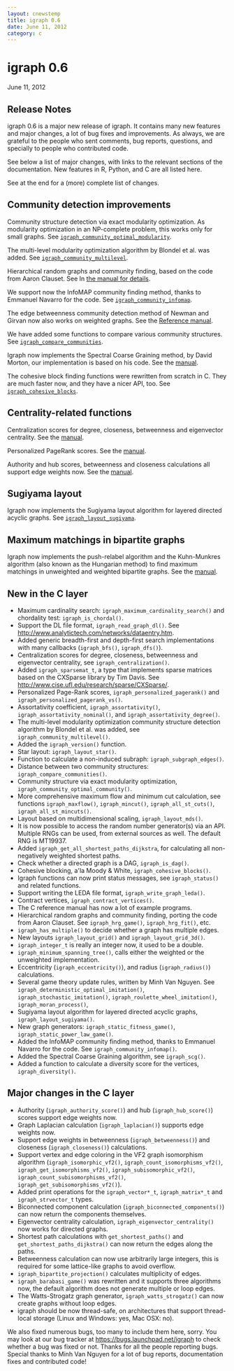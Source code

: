 ```yaml
---
layout: cnewstemp
title: igraph 0.6
date: June 11, 2012
category: c
---
```


igraph 0.6
==========

June 11, 2012

Release Notes
-------------

igraph 0.6 is a major new release of igraph. It contains many new
features and major changes, a lot of bug fixes and improvements. 
As always, we are grateful to the people who sent comments, bug 
reports, questions, and specially to people who contributed code.

See below a list of major changes, with links to the relevant sections
of the documentation. New features in R, Python, and C are all listed here.

See at the end for a (more) complete list of changes.

<!--more-->

## Community detection improvements

Community structure detection via exact modularity optimization. As
modularity optimization in an NP-complete problem, this works only for
small graphs. See 
<a href="doc-0.6/html/ch22s01.html#igraph_community_optimal_modularity">
`igraph_community_optimal_modularity`</a>.

The multi-level modularity optimization algorithm by Blondel et
al. was added. See
<a href="doc-0.6/html/ch22s06.html#igraph_community_multilevel">
`igraph_community_multilevel`</a>.

Hierarchical random graphs and community finding, based on the code
from Aaron Clauset. See In <a href="doc-0.6/html/igraph-HRG.html">
the manual for details</a>.

We support now the InfoMAP community finding method, thanks to
Emmanuel Navarro for the code. See 
<a href="doc-0.6/html/ch22s08.html#igraph_community_infomap">
`igraph_community_infomap`</a>.

The edge betweenness community detection method of Newman and
Girvan now also works on weighted graphs. See
the <a href="doc-0.6/html/ch22s05.html">Reference manual</a>.

We have added some functions to compare various community structures.
See <a href="doc-0.6/html/ch22s01.html#igraph_compare_communities">
`igraph_compare_communities`</a>.

Igraph now implements the Spectral Coarse Graining method, by David
Morton, our implementation is based on his code. See the 
<a href="doc-0.6/html/igraph-SCG.html">manual</a>.

The cohesive block finding functions were rewritten from scratch in
C. They are much faster now, and they have a nicer API, too. See
<a href="doc-0.6/html/ch20s06.html#igraph_cohesive_blocks">
`igraph_cohesive_blocks`</a>.

## Centrality-related functions

Centralization scores for degree, closeness, betweenness and 
eigenvector centrality. See the <a href="doc-0.6/html/ch13s07.html">
manual</a>.

Personalized PageRank scores. See
the <a href="doc-0.6/html/ch13s05.html#igraph_personalized_pagerank">
manual</a>.

Authority and hub scores, betweenness and closeness
calculations all support edge weights now. See
the <a href="doc-0.6/html/ch13s05.html">manual</a>.

## Sugiyama layout

Igraph now implements the Sugiyama layout algorithm for layered
directed acyclic graphs. See
<a href="doc-0.6/html/ch18s01.html#igraph_layout_sugiyama">
`igraph_layout_sugiyama`</a>.

## Maximum matchings in bipartite graphs

Igraph now implements the push-relabel algorithm and the Kuhn-Munkres
algorithm (also known as the Hungarian method) to find maximum
matchings in unweighted and weighted bipartite graphs. See
the <a href="doc-0.6/html/ch13s18.html">manual</a>.

New in the C layer
------------------

- Maximum cardinality search: `igraph_maximum_cardinality_search()` and 
  chordality test: `igraph_is_chordal()`.
- Support the DL file format, `igraph_read_graph_dl()`. See 
  http://www.analytictech.com/networks/dataentry.htm.
- Added generic breadth-first and depth-first search implementations
  with many callbacks (`igraph_bfs()`, `igraph_dfs()`).
- Centralization scores for degree, closeness, betweenness and
  eigenvector centrality, see `igraph_centralization()`.
- Added `igraph_sparsemat_t`, a type that implements sparse 
  matrices based on the CXSparse library by Tim Davis.
  See http://www.cise.ufl.edu/research/sparse/CXSparse/.
- Personalized Page-Rank scores, `igraph_personalized_pagerank()` and 
  `igraph_personalized_pagerank_vs()`.
- Assortativity coefficient, `igraph_assortativity()`, 
  `igraph_assortativity_nominal()`, and `igraph_assortativity_degree()`.
- The multi-level modularity optimization community structure detection 
  algorithm by Blondel et al. was added, see `igraph_community_multilevel()`.
- Added the `igraph_version()` function.
- Star layout: `igraph_layout_star()`.
- Function to calculate a non-induced subraph: `igraph_subgraph_edges()`.
- Distance between two community structures: `igraph_compare_communities()`.
- Community structure via exact modularity optimization,
  `igraph_community_optimal_community()`.
- More comprehensive maximum flow and minimum cut calculation, 
  see functions `igraph_maxflow()`, `igraph_mincut()`, 
  `igraph_all_st_cuts()`, `igraph_all_st_mincuts()`.
- Layout based on multidimensional scaling, `igraph_layout_mds()`.
- It is now possible to access the random number generator(s) via an
  API. Multiple RNGs can be used, from external sources as well. 
  The default RNG is MT19937.
- Added `igraph_get_all_shortest_paths_dijkstra`, for calculating all
  non-negatively weighted shortest paths.
- Check whether a directed graph is a DAG, `igraph_is_dag()`.
- Cohesive blocking, a'la Moody & White, `igraph_cohesive_blocks()`.
- Igraph functions can now print status messages, see `igraph_status()`
  and related functions.
- Support writing the LEDA file format, `igraph_write_graph_leda()`.
- Contract vertices, `igraph_contract_vertices()`.
- The C reference manual has now a lot of example programs.
- Hierarchical random graphs and community finding, porting the code
  from Aaron Clauset. See `igraph_hrg_game()`, `igraph_hrg_fit()`, etc.
- `igraph_has_multiple()` to decide whether a graph has multiple edges.
- New layouts `igraph_layout_grid()` and `igraph_layout_grid_3d()`.
- `igraph_integer_t` is really an integer now, it used to be a double.
- `igraph_minimum_spanning_tree()`, calls either the weighted or 
  the unweighted implementation.
- Eccentricity (`igraph_eccentricity()`), and radius (`igraph_radius()`)
  calculations.
- Several game theory update rules, written by Minh Van Nguyen. See
  `igraph_deterministic_optimal_imitation()`,
  `igraph_stochastic_imitation()`, `igraph_roulette_wheel_imitation()`,
  `igraph_moran_process()`, 
- Sugiyama layout algorithm for layered directed acyclic graphs, 
  `igraph_layout_sugiyama()`.
- New graph generators: `igraph_static_fitness_game()`, 
  `igraph_static_power_law_game()`.
- Added the InfoMAP community finding method, thanks to Emmanuel
  Navarro for the code. See `igraph_community_infomap()`.
- Added the Spectral Coarse Graining algorithm, see `igraph_scg()`. 
- Added a function to calculate a diversity score for the vertices,
  `igraph_diversity()`.

Major changes in the C layer
----------------------------

- Authority (`igraph_authority_score()`) and hub (`igraph_hub_score()`) scores 
  support edge weights now.
- Graph Laplacian calculation (`igraph_laplacian()`) supports edge 
  weights now.
- Support edge weights in betweenness (`igraph_betweenness()`) and closeness
  (`igraph_closeness()`) calculations.
- Support vertex and edge coloring in the VF2 graph isomorphism 
  algorithm (`igraph_isomorphic_vf2()`, `igraph_count_isomorphisms_vf2()`,
  `igraph_get_isomorphisms_vf2()`, `igraph_subisomorphic_vf2()`, 
  `igraph_count_subisomorphisms_vf2()`, `igraph_get_subisomorphisms_vf2()`).
- Added print operations for the `igraph_vector*_t`, `igraph_matrix*_t` and 
  `igraph_strvector_t` types.
- Biconnected component calculation (`igraph_biconnected_components()`)
  can now return the components themselves.
- Eigenvector centrality calculation, `igraph_eigenvector_centrality()` 
  now works for directed graphs.
- Shortest path calculations with `get_shortest_paths()` and 
  `get_shortest_paths_dijkstra()` can now return the edges along the paths.
- Betweenness calculation can now use arbitrarily large integers,
  this is required for some lattice-like graphs to avoid overflow.
- `igraph_bipartite_projection()` calculates multiplicity of edges.
- `igraph_barabasi_game()` was rewritten and it supports three 
  algorithms now, the default algorithm does not generate multiple or
  loop edges.
- The Watts-Strogatz graph generator, `igraph_watts_strogatz()` can 
  now create graphs without loop edges.
- igraph should be now thread-safe, on architectures that support 
  thread-local storage (Linux and Windows: yes, Mac OSX: no).

We also fixed numerous bugs, too many to include them here, sorry.
You may look at our bug tracker at https://bugs.launchpad.net/igraph
to check whether a bug was fixed or not. Thanks for all the people
reporting bugs. Special thanks to Minh Van Nguyen for a lot of bug
reports, documentation fixes and contributed code!
